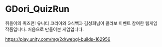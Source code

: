 # GDori_QuizRun

쥐돌이의 퀴즈런! 
유니티 코리아와 G식백과 김성회님이 콜라보 이벤트 참여한 웹게임 작품입니다.
처음으로 만들어본 게임입니다.

https://play.unity.com/mg/2d/webgl-builds-162956

